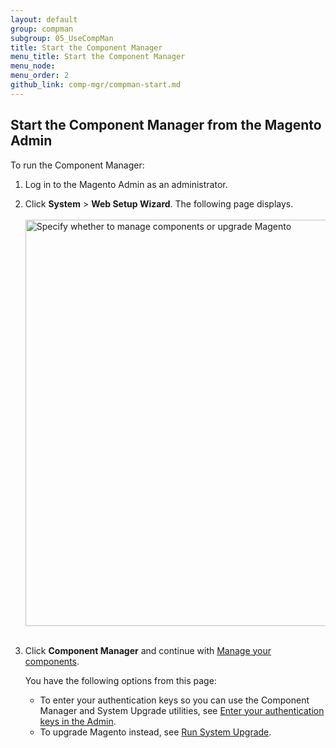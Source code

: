 ```yaml
---
layout: default 
group: compman
subgroup: 05_UseCompMan
title: Start the Component Manager
menu_title: Start the Component Manager
menu_node: 
menu_order: 2
github_link: comp-mgr/compman-start.md
---
```


<h2 id="compman-access">Start the Component Manager from the Magento Admin</h2>
To run the Component Manager:

1.	Log in to the Magento Admin as an administrator.
2.	Click **System** > **Web Setup Wizard**.
	The following page displays.<br><br>
	<img src="{{ site.baseurl }}common/images/cman_upgr_initial.png" width="650px" alt="Specify whether to manage components or upgrade Magento"><br><br>
3.	Click **Component Manager** and continue with <a href="{{ site.gdeurl }}comp-mgr/compman-main-pg.html">Manage your components</a>.

	You have the following options from this page:

	*	To enter your authentication keys so you can use the Component Manager and System Upgrade utilities, see <a href="{{ site.gdeurl }}comp-mgr/prereq/prereq_auth-token.html">Enter your authentication keys in the Admin</a>.
	*	To upgrade Magento instead, see <a href="{{ site.gdeurl }}comp-mgr/upgrader/upgrade-start.html">Run System Upgrade</a>.